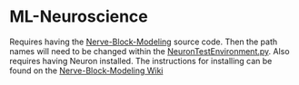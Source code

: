 # ML-Neuroscience
Requires having the [Nerve-Block-Modeling](https://github.com/mrjoeboo123/Nerve-Block-Modeling) source code. Then the path names will need to be changed within the [NeuronTestEnvironment.py](https://github.com/mrjoeboo123/ML-Neuroscience/blob/master/NeuronTestEnvironment.py).
Also requires having Neuron installed. The instructions for installing can be found on the [Nerve-Block-Modeling Wiki](https://github.com/mrjoeboo123/Nerve-Block-Modeling/wiki/NEURON-and-Python-Setup)
